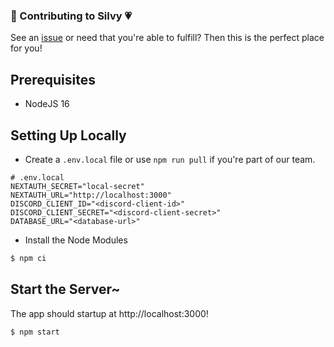 ### 🤖 Contributing to Silvy 💗

See an [issue](/issues) or need that you're able to fulfill?
Then this is the perfect place for you!

## Prerequisites

- NodeJS 16

## Setting Up Locally

<!-- - Create a `.env.local` file or use `npm run pull` if you're part of our team. -->
- Create a `.env.local` file or use `npm run pull` if you're part of our team.

```properties
# .env.local
NEXTAUTH_SECRET="local-secret"
NEXTAUTH_URL="http://localhost:3000"
DISCORD_CLIENT_ID="<discord-client-id>"
DISCORD_CLIENT_SECRET="<discord-client-secret>"
DATABASE_URL="<database-url>"
```

- Install the Node Modules

```sh
$ npm ci
```

## Start the Server~

The app should startup at http://localhost:3000!

```sh
$ npm start
```
